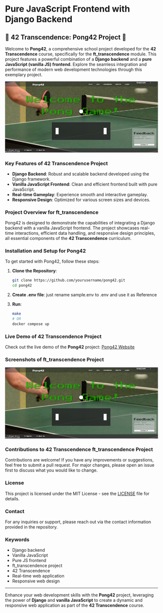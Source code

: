 # Pure JavaScript Frontend with Django Backend

## 🏓 42 Transcendence: Pong42 Project 🏓

Welcome to **Pong42**, a comprehensive school project developed for the **42 Transcendence** course, specifically for the **ft_transcendence** module. This project features a powerful combination of a **Django backend** and a **pure JavaScript (vanilla JS) frontend**. Explore the seamless integration and performance of modern web development technologies through this exemplary project.

![Screenshot](screenshot.png)

### Key Features of 42 Transcendence Project

- **Django Backend**: Robust and scalable backend developed using the Django framework.
- **Vanilla JavaScript Frontend**: Clean and efficient frontend built with pure JavaScript.
- **Real-time Gameplay**: Experience smooth and interactive gameplay.
- **Responsive Design**: Optimized for various screen sizes and devices.

### Project Overview for ft_transcendence

Pong42 is designed to demonstrate the capabilities of integrating a Django backend with a vanilla JavaScript frontend. The project showcases real-time interactions, efficient data handling, and responsive design principles, all essential components of the **42 Transcendence** curriculum.

### Installation and Setup for Pong42

To get started with Pong42, follow these steps:

1. **Clone the Repository**:
    ```bash
    git clone https://github.com/yourusername/pong42.git
    cd pong42
    ```

2. **Create .env file**:
    just rename sample.env to .env and use it as Reference

3. **Run**:
    ```bash
    make
    # OR
    docker compose up
    ```

### Live Demo of 42 Transcendence Project

Check out the live demo of the **Pong42** project: [Pong42 Website](https://pong42.vercel.app)

### Screenshots of ft_transcendence Project

![Screenshot](screenshot.png)

### Contributions to 42 Transcendence ft_transcendence Project

Contributions are welcome! If you have any improvements or suggestions, feel free to submit a pull request. For major changes, please open an issue first to discuss what you would like to change.

### License

This project is licensed under the MIT License - see the [LICENSE](LICENSE) file for details.

### Contact

For any inquiries or support, please reach out via the contact information provided in the repository.

### Keywords

- Django backend
- Vanilla JavaScript
- Pure JS frontend
- ft_transcendence project
- 42 Transcendence
- Real-time web application
- Responsive web design

---

Enhance your web development skills with the **Pong42** project, leveraging the power of **Django** and **vanilla JavaScript** to create a dynamic and responsive web application as part of the **42 Transcendence** course.
